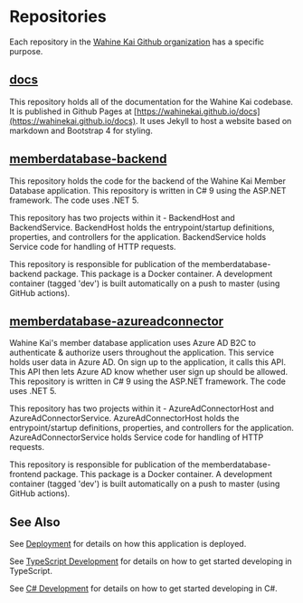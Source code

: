 # Repositories

Each repository in the [Wahine Kai Github organization](https://github.com/wahinekai)
has a specific purpose.

## [docs](https://github.com/wahinekai/docs)

This repository holds all of the documentation for the Wahine Kai codebase.
It is published in Github Pages at [https://wahinekai.github.io/docs](https://wahinekai.github.io/docs).
It uses Jekyll to host a website based on markdown and Bootstrap 4 for styling.

## [memberdatabase-backend](https://github.com/wahinekai/memberdatabase-backend)

This repository holds the code for the backend of the Wahine Kai Member Database application.
This repository is written in C# 9 using the ASP.NET framework. The code uses .NET 5.

This repository has two projects within it - BackendHost and BackendService. BackendHost holds
the entrypoint/startup definitions, properties, and controllers for the application.
BackendService holds Service code for handling of HTTP requests.

This repository is responsible for publication of the memberdatabase-backend package.
This package is a Docker container. A development container (tagged 'dev') is built
automatically on a push to master (using GitHub actions).

## [memberdatabase-azureadconnector](https://github.com/wahinekai/memberdatabase-azureadconnector)

Wahine Kai's member database application uses Azure AD B2C to authenticate & authorize users
throughout the application. This service holds user data in Azure AD. On sign up to the application,
it calls this API. This API then lets Azure AD know whether user sign up should be allowed.
This repository is written in C# 9 using the ASP.NET framework. The code uses .NET 5.

This repository has two projects within it - AzureAdConnectorHost and AzureAdConnectorService.
AzureAdConnectorHost holds the entrypoint/startup definitions, properties, and controllers for the application.
AzureAdConnectorService holds Service code for handling of HTTP requests.

This repository is responsible for publication of the memberdatabase-frontend package.
This package is a Docker container. A development container (tagged 'dev') is built
automatically on a push to master (using GitHub actions).

## See Also

See [Deployment](/deployment.md) for details on how this application is deployed.

See [TypeScript Development](/typescript-development.md) for details on how to get started
developing in TypeScript.

See [C# Development](/csharp-development.md) for details on how to get started
developing in C#.

